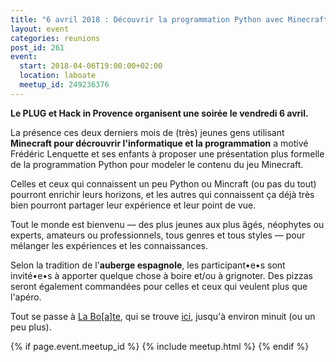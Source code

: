 ```yaml
---
title: "6 avril 2018 : Découvrir la programmation Python avec Minecraft"
layout: event
categories: reunions
post_id: 261
event:
  start: 2018-04-06T19:00:00+02:00
  location: laboate
  meetup_id: 249236376
---
```


**Le PLUG et Hack in Provence organisent une soirée le vendredi 6 avril.**

La présence ces deux derniers mois de (très) jeunes gens utilisant **Minecraft pour décrouvrir l'informatique et la programmation** a motivé Frédéric Lenquette et ses enfants à proposer une présentation plus formelle de la programmation Python pour modeler le contenu du jeu Minecraft.

Celles et ceux qui connaissent un peu Python ou Mincraft (ou pas du tout) pourront enrichir leurs horizons, et les autres qui connaissent ça déjà très bien pourront partager leur expérience et leur point de vue.

Tout le monde est bienvenu — des plus jeunes aux plus âgés, néophytes ou
experts, amateurs ou professionnels, tous genres et tous styles — pour
mélanger les expériences et les connaissances.

Selon la tradition de l'**auberge espagnole**, les participant•e•s sont invité•e•s à apporter quelque chose à boire et/ou à grignoter. Des pizzas seront également commandées pour celles et ceux qui veulent plus que l'apéro.

Tout se passe à [La Bo\[a\]te](http://laboate.com/), qui se trouve [ici](https://www.openstreetmap.org/?mlat=43.29207&mlon=5.37297#map=19/43.29207/5.37297), jusqu'à environ minuit (ou un peu plus).

{% if page.event.meetup_id %}
  {% include meetup.html %}
{% endif %}
